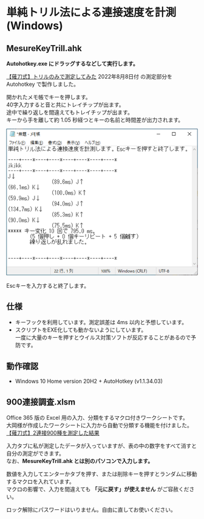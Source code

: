 # 単純トリル法による連接速度を計測 (Windows)
## MesureKeyTrill.ahk
__Autohotkey.exe にドラッグするなどして実行します。__

[【薙刀式】トリルのみで測定してみた](http://oookaworks.seesaa.net/article/490449134.html#gsc.tab=0) 2022年8月8日付
の測定部分を Autohotkey で製作しました。

開かれたメモ帳でキーを押します。  
40字入力すると音と共にトレイチップが出ます。  
途中で繰り返しを間違えてもトレイチップが出ます。  
キーから手を離して約 1.05 秒経つとキーの名前と時間差が出力されます。

![画面サンプル](Sample.png)

Escキーを入力すると終了します。
## 仕様
* キーフックを利用しています。測定誤差は 4ms 以内と予想しています。
* スクリプトをEXE化しても動かないようにしています。  
一度に大量のキーを押すとウイルス対策ソフトが反応することがあるので予防です。
## 動作確認
* Windows 10 Home version 20H2 + AutoHotkey (v1.1.34.03)

## 900連接調査.xlsm

Office 365 版の Excel 用の入力、分類をするマクロ付きワークシートです。  
大岡様が作成したワークシートに入力から自動で分類する機能を付けました。  
[【薙刀式】2連接900種を測定した結果](http://oookaworks.seesaa.net/article/490739021.html#gsc.tab=0)

入力タブに私が測定したデータが入っていますが、表の中の数字をすべて消すと自分の測定ができます。  
なお、__MesureKeyTrill.ahk とは別のパソコンで入力します。__

数値を入力してエンターかタブを押す、または削除キーを押すとランダムに移動するマクロを入れています。  
マクロの影響で、入力を間違えても __「元に戻す」が使えません__ がご容赦ください。

ロック解除にパスワードはいりません。自由に直してお使いください。
